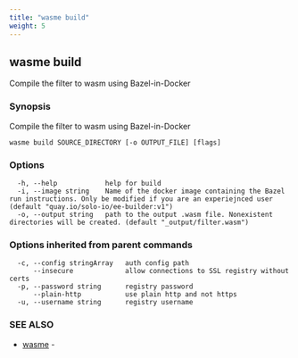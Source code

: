 ```yaml
---
title: "wasme build"
weight: 5
---
```

## wasme build

Compile the filter to wasm using Bazel-in-Docker

### Synopsis

Compile the filter to wasm using Bazel-in-Docker

```
wasme build SOURCE_DIRECTORY [-o OUTPUT_FILE] [flags]
```

### Options

```
  -h, --help            help for build
  -i, --image string    Name of the docker image containing the Bazel run instructions. Only be modified if you are an experiejnced user (default "quay.io/solo-io/ee-builder:v1")
  -o, --output string   path to the output .wasm file. Nonexistent directories will be created. (default "_output/filter.wasm")
```

### Options inherited from parent commands

```
  -c, --config stringArray   auth config path
      --insecure             allow connections to SSL registry without certs
  -p, --password string      registry password
      --plain-http           use plain http and not https
  -u, --username string      registry username
```

### SEE ALSO

* [wasme](../wasme)	 - 

